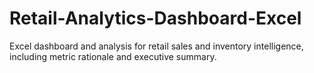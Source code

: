# Retail-Analytics-Dashboard-Excel
Excel dashboard and analysis for retail sales and inventory intelligence, including metric rationale and executive summary.
